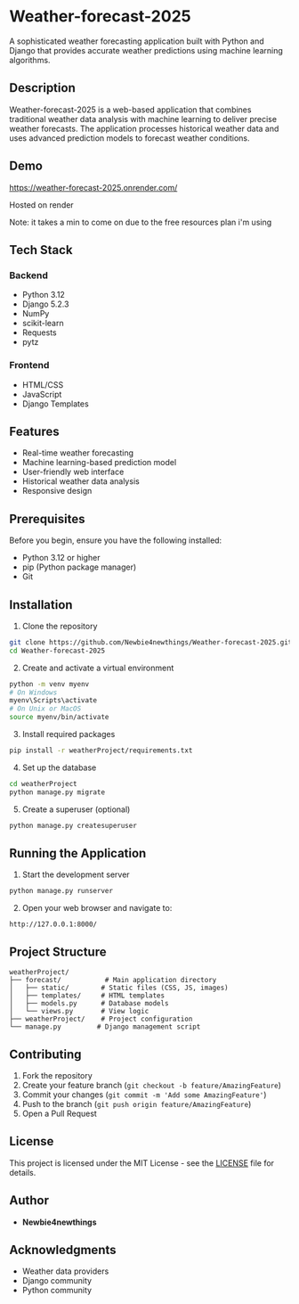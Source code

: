 # Weather-forecast-2025

A sophisticated weather forecasting application built with Python and Django that provides accurate weather predictions using machine learning algorithms.

## Description

Weather-forecast-2025 is a web-based application that combines traditional weather data analysis with machine learning to deliver precise weather forecasts. The application processes historical weather data and uses advanced prediction models to forecast weather conditions.
## Demo 

https://weather-forecast-2025.onrender.com/

Hosted on render

Note: it takes a min to come on due to the free resources plan i'm using 
## Tech Stack

### Backend
- Python 3.12
- Django 5.2.3
- NumPy
- scikit-learn
- Requests
- pytz

### Frontend
- HTML/CSS
- JavaScript
- Django Templates

## Features

- Real-time weather forecasting
- Machine learning-based prediction model
- User-friendly web interface
- Historical weather data analysis
- Responsive design

## Prerequisites

Before you begin, ensure you have the following installed:
- Python 3.12 or higher
- pip (Python package manager)
- Git

## Installation

1. Clone the repository
```bash
git clone https://github.com/Newbie4newthings/Weather-forecast-2025.git
cd Weather-forecast-2025
```

2. Create and activate a virtual environment
```bash
python -m venv myenv
# On Windows
myenv\Scripts\activate
# On Unix or MacOS
source myenv/bin/activate
```

3. Install required packages
```bash
pip install -r weatherProject/requirements.txt
```

4. Set up the database
```bash
cd weatherProject
python manage.py migrate
```

5. Create a superuser (optional)
```bash
python manage.py createsuperuser
```

## Running the Application

1. Start the development server
```bash
python manage.py runserver
```

2. Open your web browser and navigate to:
```
http://127.0.0.1:8000/
```

## Project Structure

```
weatherProject/
├── forecast/           # Main application directory
│   ├── static/        # Static files (CSS, JS, images)
│   ├── templates/     # HTML templates
│   ├── models.py      # Database models
│   └── views.py       # View logic
├── weatherProject/    # Project configuration
└── manage.py         # Django management script
```

## Contributing

1. Fork the repository
2. Create your feature branch (`git checkout -b feature/AmazingFeature`)
3. Commit your changes (`git commit -m 'Add some AmazingFeature'`)
4. Push to the branch (`git push origin feature/AmazingFeature`)
5. Open a Pull Request

## License

This project is licensed under the MIT License - see the [LICENSE](LICENSE) file for details.

## Author

- **Newbie4newthings**

## Acknowledgments

- Weather data providers
- Django community
- Python community
